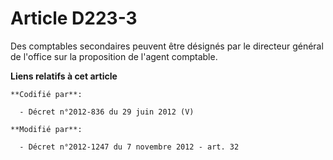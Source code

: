 # Article D223-3

Des comptables secondaires peuvent être désignés par le directeur général de l'office sur la proposition de l'agent
comptable.

**Liens relatifs à cet article**

	**Codifié par**:

	  - Décret n°2012-836 du 29 juin 2012 (V)

	**Modifié par**:

	  - Décret n°2012-1247 du 7 novembre 2012 - art. 32
